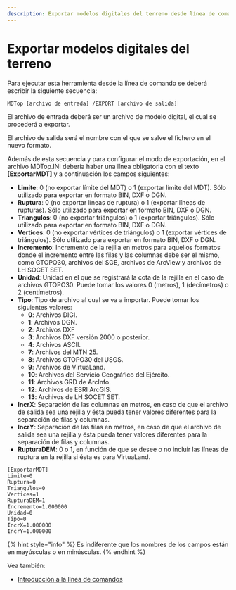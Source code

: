 ```yaml
---
description: Exportar modelos digitales del terreno desde línea de comando
---
```


# Exportar modelos digitales del terreno

Para ejecutar esta herramienta desde la línea de comando se deberá escribir la siguiente secuencia:

```text
MDTop [archivo de entrada] /EXPORT [archivo de salida]
```

El archivo de entrada deberá ser un archivo de modelo digital, el cual se procederá a exportar.

El archivo de salida será el nombre con el que se salve el fichero en el nuevo formato.

Además de esta secuencia y para configurar el modo de exportación, en el archivo MDTop.INI debería haber una línea obligatoria con el texto **\[ExportarMDT\]** y a continuación los campos siguientes:

* **Limite**: 0 \(no exportar límite del MDT\) o 1 \(exportar límite del MDT\). Sólo utilizado para exportar en formato BIN, DXF o DGN.
* **Ruptura**: 0 \(no exportar líneas de ruptura\) o 1 \(exportar líneas de rupturas\). Sólo utilizado para exportar en formato BIN, DXF o DGN.
* **Triangulos**: 0 \(no exportar triángulos\) o 1 \(exportar triángulos\). Sólo utilizado para exportar en formato BIN, DXF o DGN.
* **Vertices**: 0 \(no exportar vértices de triángulos\) o 1 \(exportar vértices de triángulos\). Sólo utilizado para exportar en formato BIN, DXF o DGN.
* **Incremento**: Incremento de la rejilla en metros para aquellos formatos donde el incremento entre las filas y las columnas debe ser el mismo, como GTOPO30, archivos del SGE, archivos de ArcView y archivos de LH SOCET SET.
* **Unidad**: Unidad en el que se registrará la cota de la rejilla en el caso de archivos GTOPO30. Puede tomar los valores 0 \(metros\), 1 \(decímetros\) o 2 \(centímetros\).
* **Tipo**: Tipo de archivo al cual se va a importar. Puede tomar los siguientes valores:
  * **0**: Archivos DIGI.
  * **1**: Archivos DGN.
  * **2**: Archivos DXF
  * **3**: Archivos DXF versión 2000 o posterior.
  * **4**: Archivos ASCII.
  * **7**: Archivos del MTN 25.
  * **8**: Archivos GTOPO30 del USGS.
  * **9**: Archivos de VirtuaLand.
  * **10**: Archivos del Servicio Geográfico del Ejército.
  * **11**: Archivos GRD de ArcInfo.
  * **12**: Archivos de ESRI ArcGIS.
  * **13**: Archivos de LH SOCET SET.
* **IncrX**: Separación de las columnas en metros, en caso de que el archivo de salida sea una rejilla y ésta pueda tener valores diferentes para la separación de filas y columnas.
* **IncrY**: Separación de las filas en metros, en caso de que el archivo de salida sea una rejilla y ésta pueda tener valores diferentes para la separación de filas y columnas.
* **RupturaDEM**: 0 o 1, en función de que se desee o no incluir las líneas de ruptura en la rejilla si ésta es para VirtuaLand.

```text
[ExportarMDT]
Limite=0
Ruptura=0
Triangulos=0
Vertices=1
RupturaDEM=1
Incremento=1.000000
Unidad=0
Tipo=0
IncrX=1.000000
IncrY=1.000000
```

{% hint style="info" %}
Es indiferente que los nombres de los campos están en mayúsculas o en minúsculas.
{% endhint %}

Vea también:

* [Introducción a la línea de comandos](./)

